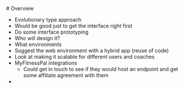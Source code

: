 # Overview

- Evolutionary type approach
- Would be good just to get the interface right first
- Do some interface prototyping
- Who will design it?
- What environments
- Suggest the web environment with a hybrid app (reuse of code)
- Look at making it scalable for different users and coaches
- MyFitnessPal integrations
    + Could get in touch to see if they would host an endpoint and get some affiliate agreement with them
- 